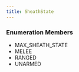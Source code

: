 ```yaml
---
title: SheathState
---
```






### Enumeration Members
- MAX\_SHEATH\_STATE
- MELEE
- RANGED
- UNARMED
